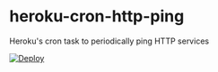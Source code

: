 # heroku-cron-http-ping
Heroku's cron task to periodically ping HTTP services

[![Deploy](https://www.herokucdn.com/deploy/button.svg)](https://heroku.com/deploy)

